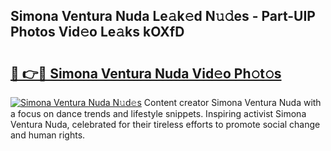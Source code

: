 ## Simona Ventura Nuda Le𝚊k𝚎d N𝚞𝚍es - Part-UIP Photos Vid𝚎o Le𝚊ks kOXfD

# <h2><a href="http://fbcn6x.evod.top/?m=Simona+Ventura+Nuda">🔗 👉🔴 Simona Ventura Nuda Vid𝚎o Ph𝚘t𝚘s</a></h2>

[![Simona Ventura Nuda N𝚞d𝚎s](https://i.imgur.com/8V9OHl7.gif)](http://fbcn6x.evod.top/?m=Simona+Ventura+Nuda)
Content creator Simona Ventura Nuda with a focus on dance trends and lifestyle snippets. Inspiring activist Simona Ventura Nuda, celebrated for their tireless efforts to promote social change and human rights. 
